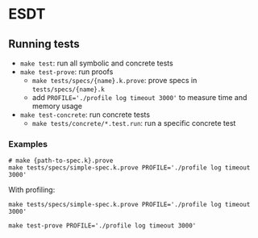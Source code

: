 # ESDT

## Running tests

* `make test`: run all symbolic and concrete tests
* `make test-prove`: run proofs
    * `make tests/specs/{name}.k.prove`: prove specs in `tests/specs/{name}.k`
    * add `PROFILE='./profile log timeout 3000'` to measure time and memory usage
* `make test-concrete`: run concrete tests
    * `make tests/concrete/*.test.run`: run a specific concrete test 

### Examples

```
# make {path-to-spec.k}.prove
make tests/specs/simple-spec.k.prove PROFILE='./profile log timeout 3000'
```

With profiling:

```
make tests/specs/simple-spec.k.prove PROFILE='./profile log timeout 3000'

make test-prove PROFILE='./profile log timeout 3000'
```